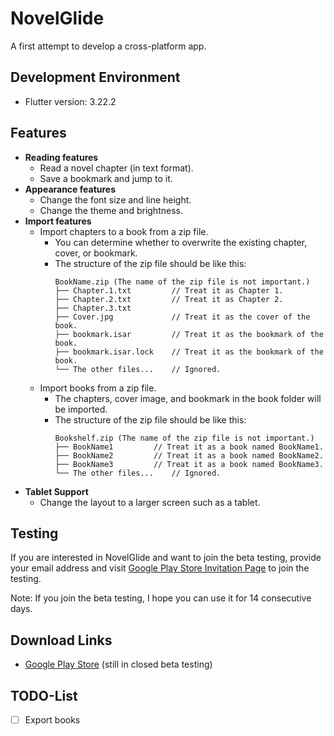 # NovelGlide

A first attempt to develop a cross-platform app.

## Development Environment
- Flutter version: 3.22.2

## Features

- **Reading features**
  - Read a novel chapter (in text format).
  - Save a bookmark and jump to it.
- **Appearance features**
  - Change the font size and line height.
  - Change the theme and brightness.
- **Import features**
  - Import chapters to a book from a zip file.
    - You can determine whether to overwrite the existing chapter, cover, or bookmark.
    - The structure of the zip file should be like this:
      ```
      BookName.zip (The name of the zip file is not important.)
      ├── Chapter.1.txt         // Treat it as Chapter 1.
      ├── Chapter.2.txt         // Treat it as Chapter 2.
      ├── Chapter.3.txt
      ├── Cover.jpg             // Treat it as the cover of the book.
      ├── bookmark.isar         // Treat it as the bookmark of the book.
      ├── bookmark.isar.lock    // Treat it as the bookmark of the book.
      └── The other files...    // Ignored.
      ```
  - Import books from a zip file.
    - The chapters, cover image, and bookmark in the book folder will be imported.
    - The structure of the zip file should be like this:
      ```
      Bookshelf.zip (The name of the zip file is not important.)
      ├── BookName1         // Treat it as a book named BookName1.
      ├── BookName2         // Treat it as a book named BookName2.
      ├── BookName3         // Treat it as a book named BookName3.
      └── The other files...    // Ignored.
      ```
- **Tablet Support**
  - Change the layout to a larger screen such as a tablet.

## Testing
If you are interested in NovelGlide and want to join the beta testing,
provide your email address and visit [Google Play Store Invitation Page](https://play.google.com/apps/testing/com.kai_wu.novelglide) to join the testing.

Note: If you join the beta testing, I hope you can use it for 14 consecutive days.

## Download Links
- [Google Play Store](https://play.google.com/store/apps/details?id=com.kai_wu.novelglide) (still in closed beta testing)

## TODO-List
- [ ] Export books
